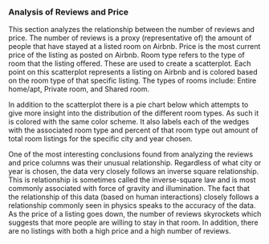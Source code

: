 ### Analysis of Reviews and Price

This section analyzes the relationship between the number of reviews and price. The number of reviews is a proxy (representative of) the amount of people that have stayed at a listed room on Airbnb. Price is the most current price of the listing as posted on Airbnb. Room type refers to the type of room that the listing offered. These are used to create a scatterplot. Each point on this scatterplot represents a listing on Airbnb and is colored based on the room type of that specific listing. The types of rooms include: Entire home/apt, Private room, and Shared room.

In addition to the scatterplot there is a pie chart below which attempts to give more insight into the distribution of the different room types. As such it is colored with the same color scheme. It also labels each of the wedges with the associated room type and percent of that room type out amount of total room listings for the specific city and year chosen.

One of the most interesting conclusions found from analyzing the reviews and price columns was their unusual relationship. Regardless of what city or year is chosen, the data very closely follows an inverse square relationship. This is relationship is sometimes called the inverse-square law and is most commonly associated with force of gravity and illumination. The fact that the relationship of this data (based on human interactions) closely follows a relationship commonly seen in physics speaks to the accuracy of the data. As the price of a listing goes down, the number of reviews skyrockets which suggests that more people are willing to stay in that room. In addition, there are no listings with both a high price and a high number of reviews.
